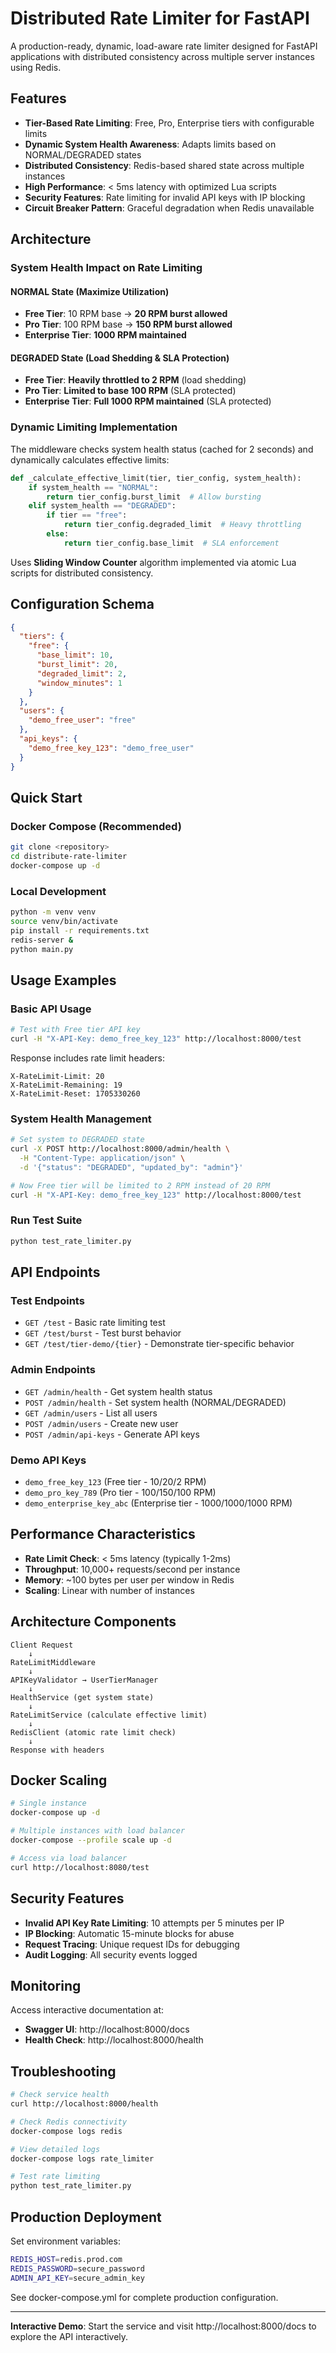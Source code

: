 # Distributed Rate Limiter for FastAPI

A production-ready, dynamic, load-aware rate limiter designed for FastAPI applications with distributed consistency across multiple server instances using Redis.

## Features

- **Tier-Based Rate Limiting**: Free, Pro, Enterprise tiers with configurable limits
- **Dynamic System Health Awareness**: Adapts limits based on NORMAL/DEGRADED states  
- **Distributed Consistency**: Redis-based shared state across multiple instances
- **High Performance**: < 5ms latency with optimized Lua scripts
- **Security Features**: Rate limiting for invalid API keys with IP blocking
- **Circuit Breaker Pattern**: Graceful degradation when Redis unavailable

## Architecture

### System Health Impact on Rate Limiting

#### NORMAL State (Maximize Utilization)
- **Free Tier**: 10 RPM base → **20 RPM burst allowed**
- **Pro Tier**: 100 RPM base → **150 RPM burst allowed**  
- **Enterprise Tier**: **1000 RPM maintained**

#### DEGRADED State (Load Shedding & SLA Protection)
- **Free Tier**: **Heavily throttled to 2 RPM** (load shedding)
- **Pro Tier**: **Limited to base 100 RPM** (SLA protected)
- **Enterprise Tier**: **Full 1000 RPM maintained** (SLA protected)

### Dynamic Limiting Implementation

The middleware checks system health status (cached for 2 seconds) and dynamically calculates effective limits:

```python
def _calculate_effective_limit(tier, tier_config, system_health):
    if system_health == "NORMAL":
        return tier_config.burst_limit  # Allow bursting
    elif system_health == "DEGRADED":
        if tier == "free":
            return tier_config.degraded_limit  # Heavy throttling
        else:
            return tier_config.base_limit  # SLA enforcement
```

Uses **Sliding Window Counter** algorithm implemented via atomic Lua scripts for distributed consistency.

## Configuration Schema

```json
{
  "tiers": {
    "free": {
      "base_limit": 10,
      "burst_limit": 20, 
      "degraded_limit": 2,
      "window_minutes": 1
    }
  },
  "users": {
    "demo_free_user": "free"
  },
  "api_keys": {
    "demo_free_key_123": "demo_free_user"
  }
}
```

## Quick Start

### Docker Compose (Recommended)
```bash
git clone <repository>
cd distribute-rate-limiter
docker-compose up -d
```

### Local Development
```bash
python -m venv venv
source venv/bin/activate
pip install -r requirements.txt
redis-server &
python main.py
```

## Usage Examples

### Basic API Usage
```bash
# Test with Free tier API key
curl -H "X-API-Key: demo_free_key_123" http://localhost:8000/test
```

Response includes rate limit headers:
```
X-RateLimit-Limit: 20
X-RateLimit-Remaining: 19
X-RateLimit-Reset: 1705330260
```

### System Health Management
```bash
# Set system to DEGRADED state
curl -X POST http://localhost:8000/admin/health \
  -H "Content-Type: application/json" \
  -d '{"status": "DEGRADED", "updated_by": "admin"}'

# Now Free tier will be limited to 2 RPM instead of 20 RPM
curl -H "X-API-Key: demo_free_key_123" http://localhost:8000/test
```

### Run Test Suite
```bash
python test_rate_limiter.py
```

## API Endpoints

### Test Endpoints
- `GET /test` - Basic rate limiting test
- `GET /test/burst` - Test burst behavior
- `GET /test/tier-demo/{tier}` - Demonstrate tier-specific behavior

### Admin Endpoints
- `GET /admin/health` - Get system health status
- `POST /admin/health` - Set system health (NORMAL/DEGRADED)
- `GET /admin/users` - List all users
- `POST /admin/users` - Create new user
- `POST /admin/api-keys` - Generate API keys

### Demo API Keys
- `demo_free_key_123` (Free tier - 10/20/2 RPM)
- `demo_pro_key_789` (Pro tier - 100/150/100 RPM) 
- `demo_enterprise_key_abc` (Enterprise tier - 1000/1000/1000 RPM)

## Performance Characteristics

- **Rate Limit Check**: < 5ms latency (typically 1-2ms)
- **Throughput**: 10,000+ requests/second per instance
- **Memory**: ~100 bytes per user per window in Redis
- **Scaling**: Linear with number of instances

## Architecture Components

```
Client Request
    ↓
RateLimitMiddleware
    ↓
APIKeyValidator → UserTierManager
    ↓
HealthService (get system state)
    ↓
RateLimitService (calculate effective limit)
    ↓
RedisClient (atomic rate limit check)
    ↓
Response with headers
```

## Docker Scaling

```bash
# Single instance
docker-compose up -d

# Multiple instances with load balancer
docker-compose --profile scale up -d

# Access via load balancer
curl http://localhost:8080/test
```

## Security Features

- **Invalid API Key Rate Limiting**: 10 attempts per 5 minutes per IP
- **IP Blocking**: Automatic 15-minute blocks for abuse
- **Request Tracing**: Unique request IDs for debugging
- **Audit Logging**: All security events logged

## Monitoring

Access interactive documentation at:
- **Swagger UI**: http://localhost:8000/docs
- **Health Check**: http://localhost:8000/health

## Troubleshooting

```bash
# Check service health
curl http://localhost:8000/health

# Check Redis connectivity
docker-compose logs redis

# View detailed logs
docker-compose logs rate_limiter

# Test rate limiting
python test_rate_limiter.py
```

## Production Deployment

Set environment variables:
```bash
REDIS_HOST=redis.prod.com
REDIS_PASSWORD=secure_password
ADMIN_API_KEY=secure_admin_key
```

See docker-compose.yml for complete production configuration.

---

**Interactive Demo**: Start the service and visit http://localhost:8000/docs to explore the API interactively.